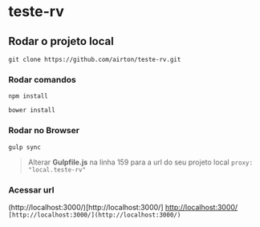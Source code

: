 # teste-rv

## Rodar o projeto local

```
git clone https://github.com/airton/teste-rv.git
```
### Rodar comandos

```
npm install
```

```
bower install
```

### Rodar no Browser

```
gulp sync
```
> Alterar __Gulpfile.js__ na linha 159 para a url do seu projeto local `proxy: "local.teste-rv"`

### Acessar url
(http://localhost:3000/)[http://localhost:3000/]
[http://localhost:3000/](http://localhost:3000/)
`[http://localhost:3000/](http://localhost:3000/)`
